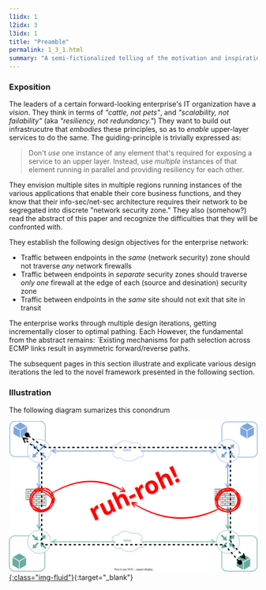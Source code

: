 ```yaml
---
l1idx: 1
l2idx: 3
l3idx: 1
title: "Preamble"
permalink: 1_3_1.html
summary: "A semi-fictionalized telling of the motivation and inspiration for this framework"
---
```


### Exposition

The leaders of a certain forward-looking enterprise's IT organization have a *vision*.  They think in terms of *"cattle, not pets"*, and *"scalability, not failability"* (aka *"resiliency, not redundancy."*)  They want to build out infrastrucutre that *embodies* these principles, so as to *enable* upper-layer services to do the same.  The guiding-principle is trivially expressed as:
 
> Don't *use* one instance of any element that's required for exposing a service to an upper layer.  Instead, use *multiple* instances of that element running in parallel and providing resiliency for each other.

They envision multiple sites in multiple regions running instances of the various applications that enable their core business functions, and they know that their info-sec/net-sec architecture requires their network to be segregated into discrete "network security zone."  They also (somehow?) read the abstract of this paper and recognize the difficulties that they will be confronted with.

They establish the following design objectives for the enterprise network:
- Traffic between endpoints in the *same* (network security) zone should not traverse *any* network firewalls
- Traffic between endpoints in *separate* security zones should traverse *only one* firewall at the edge of each (source and desination) security zone
- Traffic between endpoints in the *same* site should not exit that site in transit

The enterprise works through multiple design iterations, getting incrementally closer to optimal pathing.  Each   However, the fundamental from the abstract remains:
`Existing mechanisms for path selection across ECMP links result in asymmetric forward/reverse paths.

The subsequent pages in this section illustrate and explicate various design iterations the led to the novel framework presented in the following section.

### Illustration

The following diagram sumarizes this conondrum

[![image](./abstract-1.drawio.svg){:class="img-fluid"}](./pages/1/3(ecmp-symmetric)/abstract-1.drawio.svg){:target="_blank"}
